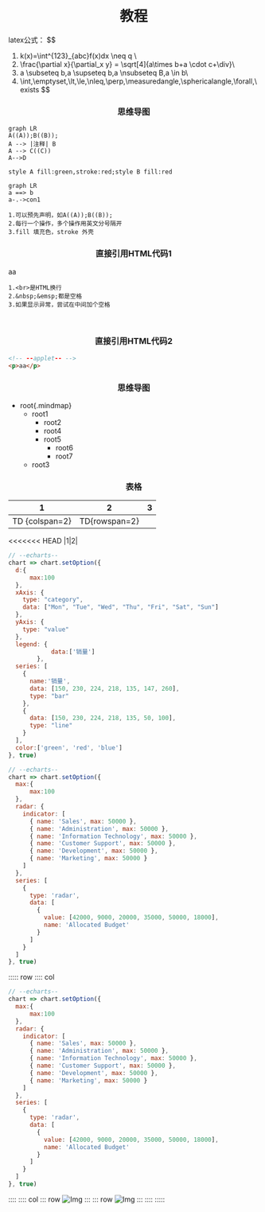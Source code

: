 <style>
h1,h3{
    text-align:center
}
</style>

# 教程
latex公式：
$$
 1. k(x)=\int^{123}_{abc}f(x)dx \neq q \\
 2. \frac{\partial x}{\partial_x y} = \sqrt[4]{a\times b+a \cdot c+\div}\\
 3. a \subseteq b,a \supseteq b,a \nsubseteq B,a \in b\\
 4. \int,\emptyset,\lt,\le,\nleq,\perp,\measuredangle,\sphericalangle,\forall,\exists
$$

### 思维导图
```mermaid
graph LR
A((A));B((B));
A --> |注释| B
A --> C((C))
A-->D

style A fill:green,stroke:red;style B fill:red
```
```mermaid
graph LR
a ==> b
a-.->con1
```
```text
1.可以预先声明，如A((A));B((B));
2.每行一个操作，多个操作用英文分号隔开
3.fill 填充色，stroke 外壳
```

### 直接引用HTML代码1
<a>aa</a>   

```text
1.<br>是HTML换行
2.&nbsp;&emsp;都是空格
3.如果显示异常，尝试在中间加个空格
```
<br>

### 直接引用HTML代码2
```html
<!-- --applet-- -->
<p>aa</p>
```
### 思维导图
+ root{.mindmap}
    + root1
        + root2
        + root4
        + root5
            + root6
            + root7
    + root3
### 表格
| 1 | 2 | 3 |
| -- | -- | -- |
| TD {colspan=2}| TD{rowspan=2} |
<<<<<<< HEAD
|1|2|

```js
// --echarts-- 
chart => chart.setOption({
  d:{
      max:100
  },
  xAxis: {
    type: "category",
    data: ["Mon", "Tue", "Wed", "Thu", "Fri", "Sat", "Sun"]
  },
  yAxis: {
    type: "value"
  },
  legend: {
            data:['销量']
        },
  series: [
    {
      name:'销量',
      data: [150, 230, 224, 218, 135, 147, 260],
      type: "bar"
    },
    {
      data: [150, 230, 224, 218, 135, 50, 100],
      type: "line"
    }
  ],
  color:['green', 'red', 'blue']
}, true)

```

```js
// --echarts-- 
chart => chart.setOption({
  max:{
      max:100
  },
  radar: {
    indicator: [
      { name: 'Sales', max: 50000 },
      { name: 'Administration', max: 50000 },
      { name: 'Information Technology', max: 50000 },
      { name: 'Customer Support', max: 50000 },
      { name: 'Development', max: 50000 },
      { name: 'Marketing', max: 50000 }
    ]
  },
  series: [
    {
      type: 'radar',
      data: [
        {
          value: [42000, 9000, 20000, 35000, 50000, 18000],
          name: 'Allocated Budget'
        }
      ]
    }
  ]
}, true)
```

::::: row 
:::: col 
```js
// --echarts-- 
chart => chart.setOption({
  max:{
      max:100
  },
  radar: {
    indicator: [
      { name: 'Sales', max: 50000 },
      { name: 'Administration', max: 50000 },
      { name: 'Information Technology', max: 50000 },
      { name: 'Customer Support', max: 50000 },
      { name: 'Development', max: 50000 },
      { name: 'Marketing', max: 50000 }
    ]
  },
  series: [
    {
      type: 'radar',
      data: [
        {
          value: [42000, 9000, 20000, 35000, 50000, 18000],
          name: 'Allocated Budget'
        }
      ]
    }
  ]
}, true)
```
:::: 
:::: col 
::: row
![Img](./.FILES/高级.md/img-20221004164642.png)
:::
::: row
![Img](./.FILES/高级.md/img-20221004164642.png)
:::
:::: 
:::::
